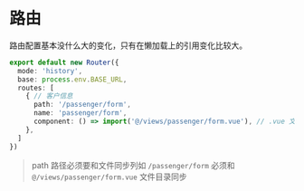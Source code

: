# 路由

路由配置基本没什么大的变化，只有在懒加载上的引用变化比较大。

```typescript jsx
export default new Router({
  mode: 'history',
  base: process.env.BASE_URL,
  routes: [
    { // 客户信息
      path: '/passenger/form',
      name: 'passenger/form',
      component: () => import('@/views/passenger/form.vue'), // .vue 文件
    },
  ]
})
```

> path 路径必须要和文件同步列如  `/passenger/form` 必须和 `@/views/passenger/form.vue` 文件目录同步

 
